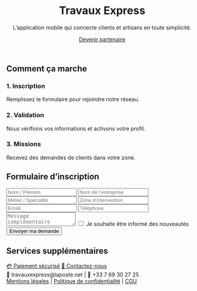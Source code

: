 <!DOCTYPE html>
<html lang="fr">
<head>
  <meta charset="UTF-8">
  <meta name="viewport" content="width=device-width, initial-scale=1.0">
  <title>Travaux Express</title>
  <link rel="stylesheet" href="style.css">
</head>
<body>

  <header>
    <h1>Travaux Express</h1>
    <p>L’application mobile qui connecte clients et artisans en toute simplicité.</p>
    <a href="#inscription" class="cta-button">Devenir partenaire</a>
  </header>

  <section>
    <h2>Comment ça marche</h2>
    <div class="steps">
      <div>
        <h3>1. Inscription</h3>
        <p>Remplissez le formulaire pour rejoindre notre réseau.</p>
      </div>
      <div>
        <h3>2. Validation</h3>
        <p>Nous vérifions vos informations et activons votre profil.</p>
      </div>
      <div>
        <h3>3. Missions</h3>
        <p>Recevez des demandes de clients dans votre zone.</p>
      </div>
    </div>
  </section>

  <section id="inscription">
    <h2>Formulaire d’inscription</h2>
    <form action="https://formspree.io/f/xeopgnbj" method="post">
      <input type="text" name="nom" placeholder="Nom / Prénom" required>
      <input type="text" name="entreprise" placeholder="Nom de l’entreprise">
      <input type="text" name="metier" placeholder="Métier / Spécialité" required>
      <input type="text" name="zone" placeholder="Zone d’intervention" required>
      <input type="email" name="email" placeholder="Email" required>
      <input type="tel" name="telephone" placeholder="Téléphone">
      <textarea name="message" placeholder="Message complémentaire"></textarea>
      <label><input type="checkbox" name="newsletter"> Je souhaite être informé des nouveautés</label>
      <button type="submit">Envoyer ma demande</button>
    </form>
  </section>

  <section>
    <h2>Services supplémentaires</h2>
    <a href="https://buy.stripe.com/test_8x24gA05X1G862WgwZfQI00" class="cta-button" target="_blank">💳 Paiement sécurisé</a>
    <a href="mailto:travauxexpress@laposte.net" class="cta-button">📧 Contactez-nous</a>
  </section>

  <footer>
    <div id="clock"></div>
    📧 travauxexpress@laposte.net | 📱 +33 7 69 30 27 25<br>
    <a href="https://formspree.io/f/xeopgnb">Mentions légales</a> | <a href="https://formspree.io/f/xeopgnb">Politique de confidentialité</a> | <a href="https://formspree.io/f/xeopgnb">CGU</a>
  </footer>

  <script>
    document.querySelector("form").addEventListener("submit", function(e) {
      const email = document.querySelector("input[name='email']").value;
      if (!email.includes("@")) {
        alert("Veuillez entrer un email valide.");
        e.preventDefault();
      }
    });

    if ("geolocation" in navigator) {
      navigator.geolocation.getCurrentPosition(function(position) {
        const zoneInput = document.querySelector("input[name='zone']");
        zoneInput.value = `Lat: ${position.coords.latitude}, Long: ${position.coords.longitude}`;
      });
    }

    function updateClock() {
      const now = new Date();
      document.getElementById("clock").textContent = now.toLocaleTimeString();
    }
    setInterval(updateClock, 1000);
    updateClock();
  </script>

</body>
</html>

